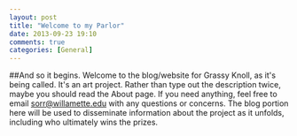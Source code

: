 ```yaml
---
layout: post
title: "Welcome to my Parlor"
date: 2013-09-23 19:10
comments: true
categories: [General]
---
```


##And so it begins.
Welcome to the blog/website for Grassy Knoll, as it's being called. It's an art project. Rather than type out the description twice, maybe you should read the About page. If you need anything, feel free to email <a href="mailto:sorr@willamette.edu">sorr@willamette.edu</a> with any questions or concerns. The blog portion here will be used to disseminate information about the project as it unfolds, including who ultimately wins the prizes.